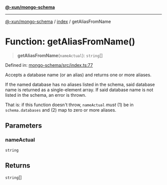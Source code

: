 [**@-xun/mongo-schema**](../../README.md)

***

[@-xun/mongo-schema](../../README.md) / [index](../README.md) / getAliasFromName

# Function: getAliasFromName()

> **getAliasFromName**(`nameActual`): `string`[]

Defined in: [mongo-schema/src/index.ts:77](https://github.com/Xunnamius/mongo-utils/blob/de7eb2cb622eb37c8f7baa418d1b15b45f10fa44/packages/mongo-schema/src/index.ts#L77)

Accepts a database name (or an alias) and returns one or more aliases.

If the named database has no aliases listed in the schema, said database name
is returned as a single-element array. If said database name is not listed in
the schema, an error is thrown.

That is: if this function doesn't throw, `nameActual` _must_ (1) be in
`schema.databases` and (2) map to zero or more aliases.

## Parameters

### nameActual

`string`

## Returns

`string`[]
